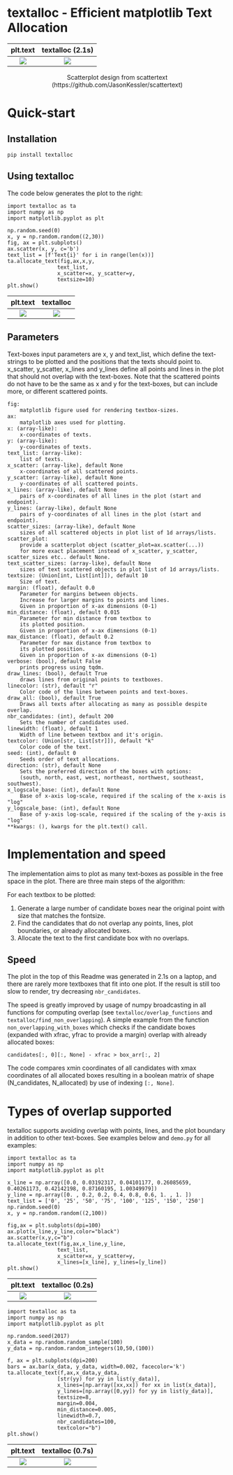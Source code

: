 # textalloc - Efficient matplotlib Text Allocation

plt.text|textalloc (2.1s)
:-------------------------:|:-------------------------:
![](images/scattertext_before.png)|![](images/scattertext_after.png)
<div align="center">
Scatterplot design from scattertext (https://github.com/JasonKessler/scattertext)
</div>

# Quick-start

## Installation

```
pip install textalloc
```

## Using textalloc

The code below generates the plot to the right:

```
import textalloc as ta
import numpy as np
import matplotlib.pyplot as plt

np.random.seed(0)
x, y = np.random.random((2,30))
fig, ax = plt.subplots()
ax.scatter(x, y, c='b')
text_list = [f'Text{i}' for i in range(len(x))]
ta.allocate_text(fig,ax,x,y,
                text_list,
                x_scatter=x, y_scatter=y,
                textsize=10)
plt.show()
```

plt.text|textalloc
:-------------------------:|:-------------------------:
![](images/scatter_before.png)|![](images/scatter_after.png)

## Parameters

Text-boxes input parameters are x, y and text_list, which define the text-strings to be plotted and the positions that the texts should point to.
x_scatter, y_scatter, x_lines and y_lines define all points and lines in the plot that should not overlap with the text-boxes. Note that the scattered points do not have to be the same as x and y for the text-boxes, but can include more, or different scattered points.

```
fig:
    matplotlib figure used for rendering textbox-sizes.
ax:
    matplotlib axes used for plotting.
x: (array-like):
    x-coordinates of texts.
y: (array-like):
    y-coordinates of texts.
text_list: (array-like):
    list of texts.
x_scatter: (array-like), default None
    x-coordinates of all scattered points.
y_scatter: (array-like), default None
    y-coordinates of all scattered points.
x_lines: (array-like), default None
    pairs of x-coordinates of all lines in the plot (start and endpoint).
y_lines: (array-like), default None
    pairs of y-coordinates of all lines in the plot (start and endpoint).
scatter_sizes: (array-like), default None
    sizes of all scattered objects in plot list of 1d arrays/lists.
scatter_plot:
    provide a scatterplot object (scatter_plot=ax.scatter(...))
    for more exact placement instead of x_scatter, y_scatter, scatter_sizes etc.. default None.
text_scatter_sizes: (array-like), default None
    sizes of text scattered objects in plot list of 1d arrays/lists.
textsize: (Union[int, List[int]]), default 10
    Size of text.
margin: (float), default 0.0
    Parameter for margins between objects.
    Increase for larger margins to points and lines.
    Given in proportion of x-ax dimensions (0-1)
min_distance: (float), default 0.015
    Parameter for min distance from textbox to
    its plotted position.
    Given in proportion of x-ax dimensions (0-1)
max_distance: (float), default 0.2
    Parameter for max distance from textbox to
    its plotted position.
    Given in proportion of x-ax dimensions (0-1)
verbose: (bool), default False
    prints progress using tqdm.
draw_lines: (bool), default True
    draws lines from original points to textboxes.
linecolor: (str), default "r"
    Color code of the lines between points and text-boxes.
draw_all: (bool), default True
    Draws all texts after allocating as many as possible despite overlap.
nbr_candidates: (int), default 200
    Sets the number of candidates used.
linewidth: (float), default 1
    Width of line between textbox and it's origin.
textcolor: (Union[str, List[str]]), default "k"
    Color code of the text.
seed: (int), default 0
    Seeds order of text allocations.
direction: (str), default None
    Sets the preferred direction of the boxes with options:
    (south, north, east, west, northeast, northwest, southeast, southwest).
x_logscale_base: (int), default None
    Base of x-axis log-scale, required if the scaling of the x-axis is "log"
y_logscale_base: (int), default None
    Base of y-axis log-scale, required if the scaling of the y-axis is "log"
**kwargs: (), kwargs for the plt.text() call.
```
# Implementation and speed

The implementation aims to plot as many text-boxes as possible in the free space in the plot. There are three main steps of the algorithm:

For each textbox to be plotted:
1. Generate a large number of candidate boxes near the original point with size that matches the fontsize.
2. Find the candidates that do not overlap any points, lines, plot boundaries, or already allocated boxes.
3. Allocate the text to the first candidate box with no overlaps.

## Speed

The plot in the top of this Readme was generated in 2.1s on a laptop, and there are rarely more textboxes that fit into one plot. If the result is still too slow to render, try decreasing `nbr_candidates`.

The speed is greatly improved by usage of numpy broadcasting in all functions for computing overlap (see `textalloc/overlap_functions` and `textalloc/find_non_overlapping`). A simple example from the function `non_overlapping_with_boxes` which checks if the candidate boxes (expanded with xfrac, yfrac to provide a margin) overlap with already allocated boxes:

```
candidates[:, 0][:, None] - xfrac > box_arr[:, 2]
```

The code compares xmin coordinates of all candidates with xmax coordinates of all allocated boxes resulting in a boolean matrix of shape (N_candidates, N_allocated) by use of indexing `[:, None]`.

# Types of overlap supported

textalloc supports avoiding overlap with points, lines, and the plot boundary in addition to other text-boxes. See examples below and `demo.py` for all examples:

```
import textalloc as ta
import numpy as np
import matplotlib.pyplot as plt

x_line = np.array([0.0, 0.03192317, 0.04101177, 0.26085659, 0.40261173, 0.42142198, 0.87160195, 1.00349979])
y_line = np.array([0. , 0.2, 0.2, 0.4, 0.8, 0.6, 1. , 1. ])
text_list = ['0', '25', '50', '75', '100', '125', '150', '250']
np.random.seed(0)
x, y = np.random.random((2,100))

fig,ax = plt.subplots(dpi=100)
ax.plot(x_line,y_line,color="black")
ax.scatter(x,y,c="b")
ta.allocate_text(fig,ax,x_line,y_line,
                text_list,
                x_scatter=x, y_scatter=y,
                x_lines=[x_line], y_lines=[y_line])
plt.show()
```

plt.text|textalloc (0.2s)
:-------------------------:|:-------------------------:
![](images/scatterlines_before.png)|![](images/scatterlines_after.png)

```
import textalloc as ta
import numpy as np
import matplotlib.pyplot as plt

np.random.seed(2017)
x_data = np.random.random_sample(100)
y_data = np.random.random_integers(10,50,(100))

f, ax = plt.subplots(dpi=200)
bars = ax.bar(x_data, y_data, width=0.002, facecolor='k')
ta.allocate_text(f,ax,x_data,y_data,
                [str(yy) for yy in list(y_data)],
                x_lines=[np.array([xx,xx]) for xx in list(x_data)],
                y_lines=[np.array([0,yy]) for yy in list(y_data)], 
                textsize=8,
                margin=0.004,
                min_distance=0.005,
                linewidth=0.7,
                nbr_candidates=100,
                textcolor="b")
plt.show()
```

plt.text|textalloc (0.7s)
:-------------------------:|:-------------------------:
![](images/bar_before.png)|![](images/bar_after.png)
